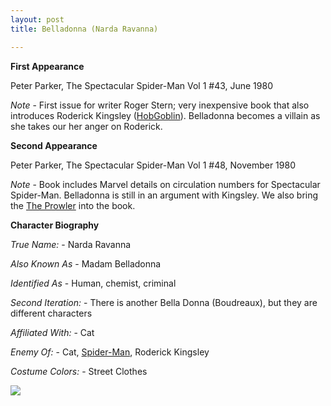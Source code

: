 ```yaml
---
layout: post
title: Belladonna (Narda Ravanna)

---
```


**First Appearance**

Peter Parker, The Spectacular Spider-Man Vol 1 #43, June 1980

*Note* - First issue for writer Roger Stern; very inexpensive book that also introduces Roderick Kingsley (<a href="http://comicfirsts.com/2016/01/14/hobgoblin-appearance">HobGoblin</a>).  Belladonna becomes a villain as she takes our her anger on Roderick.

**Second Appearance**

Peter Parker, The Spectacular Spider-Man Vol 1 #48, November 1980

*Note* - Book includes Marvel details on circulation numbers for Spectacular Spider-Man.  Belladonna is still in an argument with Kingsley.  We also bring the <a href="http://comicfirsts.com/2016/01/01/the-prowler-first-appearance">The Prowler</a> into the book.

**Character Biography**

*True Name:* - Narda Ravanna

*Also Known As* - Madam Belladonna

*Identified As* - Human, chemist, criminal

*Second Iteration:* - There is another Bella Donna (Boudreaux), but they are different characters

*Affiliated With:* - Cat

*Enemy Of:* - Cat, <a href="http://comicfirsts.com/2016/01/01/spider-man">Spider-Man</a>, Roderick Kingsley

*Costume Colors:* - Street Clothes

<img src="http://comicfirsts.com/images/marvel/spectacular-spider-man-issue-43.jpg">
